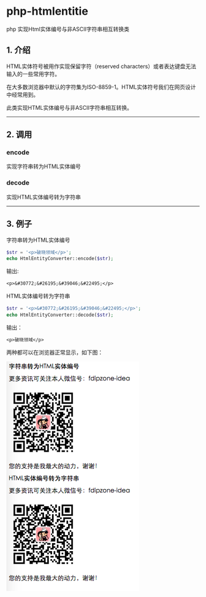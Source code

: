 # php-htmlentitie

php 实现Html实体编号与非ASCII字符串相互转换类

## 1. 介绍

HTML实体符号被用作实现保留字符（reserved characters）或者表达键盘无法输入的一些常用字符。

在大多数浏览器中默认的字符集为ISO-8859-1。HTML实体符号我们在网页设计中经常用到。

此类实现HTML实体编号与非ASCII字符串相互转换。

---

## 2. 调用

### encode

实现字符串转为HTML实体编号

### decode

实现HTML实体编号转为字符串

---

## 3. 例子

字符串转为HTML实体编号

```PHP
$str = '<p>破晓领域</p>';
echo HtmlEntityConverter::encode($str);
```

输出:

```txt
<p>&#30772;&#26195;&#39046;&#22495;</p>
```

HTML实体编号转为字符串

```PHP
$str = '<p>&#30772;&#26195;&#39046;&#22495;</p>';
echo HtmlEntityConverter::decode($str);
```

输出：

```txt
<p>破晓领域</p>
```

两种都可以在浏览器正常显示，如下图：

![原图与打马赛克后图片比较](https://github.com/xfdipzone/Small-Program/blob/master/php-htmlentitie/html_entitie.jpg)
